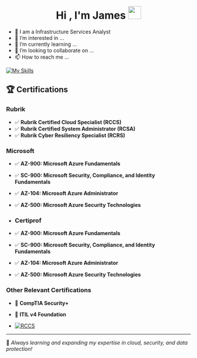 <h1 align="center">Hi , I'm James <img src="https://media.giphy.com/media/hvRJCLFzcasrR4ia7z/giphy.gif" width="35"></h1>
<p align="center">
</p>



- 🏫 I am a Infrastructure Services Analyst
- 👀 I’m interested in ...
- 🌱 I’m currently learning ...
- 💞️ I’m looking to collaborate on ...
- 📫 How to reach me ...

[![My Skills](https://skillicons.dev/icons?i=windows,azure,vscode,apple,unity,unreal)](https://skillicons.dev)


## 🏆 Certifications

### Rubrik
- ✅ **Rubrik Certified Cloud Specialist (RCCS)**
- ✅ **Rubrik Certified System Administrator (RCSA)**
- ✅ **Rubrik Cyber Resiliency Specialist (RCRS)**

### Microsoft
- ✅ **AZ-900: Microsoft Azure Fundamentals**
- ✅ **SC-900: Microsoft Security, Compliance, and Identity Fundamentals**
- ✅ **AZ-104: Microsoft Azure Administrator**
- ✅ **AZ-500: Microsoft Azure Security Technologies**

- ### Certiprof
- ✅ **AZ-900: Microsoft Azure Fundamentals**
- ✅ **SC-900: Microsoft Security, Compliance, and Identity Fundamentals**
- ✅ **AZ-104: Microsoft Azure Administrator**
- ✅ **AZ-500: Microsoft Azure Security Technologies**

### Other Relevant Certifications
- 📜 **CompTIA Security+**
- 📜 **ITIL v4 Foundation**

- [![RCCS](https://images.credly.com/size/340x340/images/0c7dc7a3-86b1-440c-8dd2-80d9041157de/image.png)](https://link-to-certificate)

---

📝 *Always learning and expanding my expertise in cloud, security, and data protection!*
